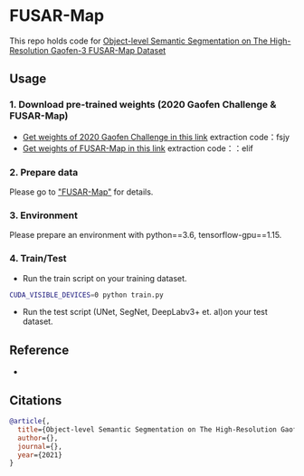# FUSAR-Map
This repo holds code for [Object-level Semantic Segmentation on The High-Resolution Gaofen-3 FUSAR-Map Dataset](https:)

## Usage

### 1. Download pre-trained weights (2020 Gaofen Challenge & FUSAR-Map)
* [Get weights of 2020 Gaofen Challenge in this link](https://pan.baidu.com/s/1vO6Tr8eZTd9ICGKA9imUcQ)
extraction code：fsjy
* [Get weights of FUSAR-Map in this link](https://pan.baidu.com/s/1c9Pd_6UuwImG_s3jX04gEQ) 
extraction code：：elif 

### 2. Prepare data

Please go to ["FUSAR-Map"](https://shixianzheng.github.io/FUSAR-Map/) for details.

### 3. Environment

Please prepare an environment with python==3.6, tensorflow-gpu==1.15.

### 4. Train/Test

- Run the train script on your training dataset.

```bash
CUDA_VISIBLE_DEVICES=0 python train.py
```

- Run the test script (UNet, SegNet, DeepLabv3+ et. al)on your test dataset.

## Reference
* []()

## Citations

```bibtex
@article{,
  title={Object-level Semantic Segmentation on The High-Resolution Gaofen-3 FUSAR-Map Dataset},
  author={},
  journal={},
  year={2021}
}
```
